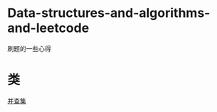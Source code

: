 # Data-structures-and-algorithms-and-leetcode
刷题的一些心得

# 类

[并查集](./%E7%B1%BB/%E5%B9%B6%E6%9F%A5%E9%9B%86.md)